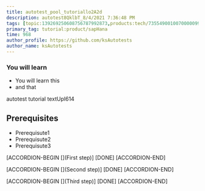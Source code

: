 ```yaml
---
title: autotest_pool_tutoriallo2A2d
description: autotest8QklbT_8/4/2021 7:36:48 PM
tags: [topic:139269250608756787992873,products:tech/73554900100700000996,tutorial:experience/advanced]
primary_tag: tutorial:product/sapHana
time: 968
author_profile: https://github.com/ksAutotests
author_name: ksAutotests
---
```

### You will learn
- You will learn this
- and that

autotest tutorial textUpI614

## Prerequisites
- Prerequisute1
- Prerequisute2
- Prerequisute3

[ACCORDION-BEGIN [](First step)]
[DONE]
[ACCORDION-END]

[ACCORDION-BEGIN [](Second step)]
[DONE]
[ACCORDION-END]

[ACCORDION-BEGIN [](Third step)]
[DONE]
[ACCORDION-END]

